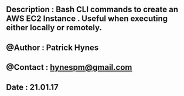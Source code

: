 ## Description : Bash CLI commands to create an AWS EC2 Instance . Useful when executing either locally or remotely.

## @Author : Patrick Hynes

## @Contact : hynespm@gmail.com

## Date : 21.01.17
